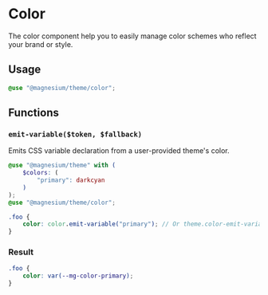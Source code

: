 # Color

The color component help you to easily manage color schemes who reflect your brand or style.

## Usage

```scss
@use "@magnesium/theme/color";
```

## Functions

### `emit-variable($token, $fallback)`

Emits CSS variable declaration from a user-provided theme's color.

```scss
@use "@magnesium/theme" with (
    $colors: (
        "primary": darkcyan
    )
);
@use "@magnesium/theme/color";

.foo {
    color: color.emit-variable("primary"); // Or theme.color-emit-variable("primary");
}
```

### Result

```css
.foo {
    color: var(--mg-color-primary);
}
```
